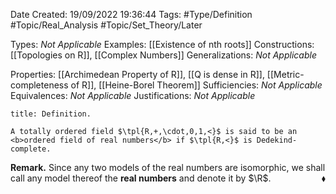 <div class="topSpace"></div>

Date Created: 19/09/2022 19:36:44
Tags: #Type/Definition #Topic/Real_Analysis #Topic/Set_Theory/Later

Types: <i>Not Applicable</i>
Examples: [[Existence of nth roots]]
Constructions: [[Topologies on R]], [[Complex Numbers]]
Generalizations: <i>Not Applicable</i>

Properties: [[Archimedean Property of R]], [[Q is dense in R]], [[Metric-completeness of R]], [[Heine-Borel Theorem]]
Sufficiencies: <i>Not Applicable</i>
Equivalences: <i>Not Applicable</i>
Justifications: <i>Not Applicable</i>

``` ad-Definition
title: Definition.

A totally ordered field $\tpl{R,+,\cdot,0,1,<}$ is said to be an <b>ordered field of real numbers</b> if $\tpl{R,<}$ is Dedekind-complete.

```

<b>Remark.</b> Since any two models of the real numbers are isomorphic, we shall call any model thereof the <b>real numbers</b> and denote it by $\R$.<span style="float:right;">$\blacklozenge$</span>
